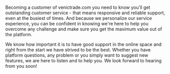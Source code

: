Becoming a customer of venictrade.com you need to know you'll get outstanding customer service - that means responsive and reliable support, even at the busiest of times. And because we personalize our service experience, you can be confident in knowing we're here to help you overcome any challenge and make sure you get the maximum value out of the platform.

We know how important it is to have good support in the online space and right from the start we have strived to be the best. Whether you have platform questions, any problem or you simply want to suggest new features, we are here to listen and to help you. We look forward to hearing from you soon!
